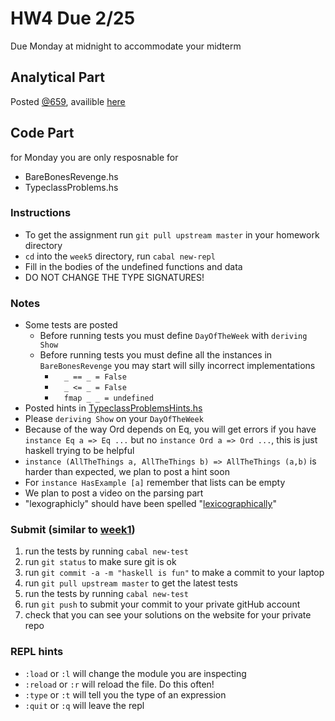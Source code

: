 # HW4 Due 2/25
Due Monday at midnight to accommodate your midterm

## Analytical  Part
Posted [@659](https://piazza.com/class/jr9fgrf7efv7j0?cid=659), availible [here](http://www.cs.bu.edu/fac/snyder/cs320/Homeworks%20and%20Labs/hw04.pdf)
## Code Part
for Monday you are only resposnable for
* BareBonesRevenge.hs
* TypeclassProblems.hs
### Instructions
* To get the assignment run ```git pull upstream master``` in your homework directory
* `cd` into the `week5` directory, run `cabal new-repl`
* Fill in the bodies of the undefined functions and data
* DO NOT CHANGE THE TYPE SIGNATURES!

### Notes
* Some tests are posted
  * Before running tests you must define `DayOfTheWeek` with `deriving Show`
  * Before running tests you must define all the instances in `BareBonesRevenge` you may start will silly incorrect implementations
    * `  _ == _ = False`
    * `  _ <= _ = False`
    * `  fmap _ _ = undefined`
* Posted hints in [TypeclassProblemsHints.hs](src/TypeclassProblemsHints.hs)
* Please `deriving Show` on your `DayOfTheWeek`
* Because of the way Ord depends on Eq, you will get errors if you have `instance Eq a => Eq ...` but no `instance Ord a => Ord ...`, this is just haskell trying to be helpful
* `instance (AllTheThings a, AllTheThings b) => AllTheThings (a,b)` is harder than expected, we plan to post a hint soon
* For `instance HasExample [a]` remember that lists can be empty
* We plan to post a video on the parsing part
* "lexographicly" should have been spelled "[lexicographically](https://en.wikipedia.org/wiki/Lexicographical_order)"

### Submit (similar to [week1](../week1))
1. run the tests by running ```cabal new-test``` 
1. run ```git status``` to make sure git is ok
1. run ```git commit -a -m "haskell is fun"``` to make a commit to your laptop
1. run ```git pull upstream master``` to get the latest tests
1. run the tests by running ```cabal new-test``` 
1. run ```git push``` to submit your commit to your private gitHub account
1. check that you can see your solutions on the website for your private repo

### REPL hints
* `:load` or `:l` will change the module you are inspecting
* `:reload` or `:r` will reload the file.  Do this often!
* `:type` or `:t` will tell you the type of an expression
* `:quit` or `:q` will leave the repl
